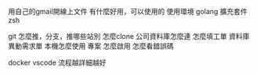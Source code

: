 
用自己的gmail開線上文件
有什麼好用，可以使用的
使用環境
golang
擴充套件
zsh


git 怎麼推，分支，推哪些站別
怎麼clone 
公司資料庫怎麼連
怎麼填工單
資料庫異動需求單
本機怎麼使用 專案 怎麼啟用
怎麼看錯誤碼

docker
vscode
流程越詳細越好

